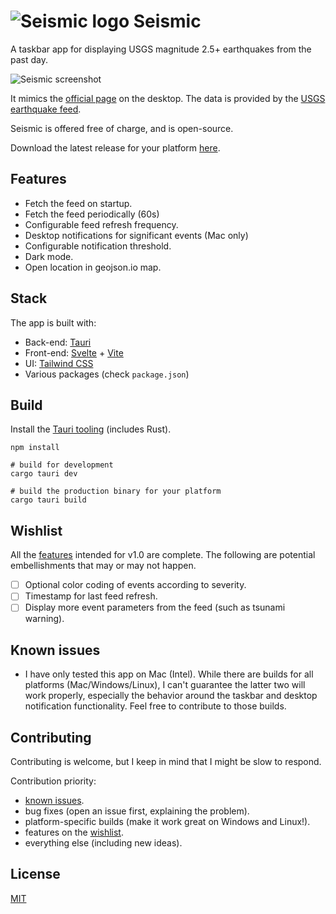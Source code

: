 # ![Seismic logo](https://user-images.githubusercontent.com/17433578/218228952-b6986241-6f32-4c31-8f14-d4069de78b01.png) Seismic

A taskbar app for displaying USGS magnitude 2.5+ earthquakes from the past day.

![Seismic screenshot](https://user-images.githubusercontent.com/17433578/218282548-57895a1d-429c-4068-81d3-889448513c98.png)

It mimics the [official page](https://earthquake.usgs.gov/earthquakes/map/?extent=-89.76681,-400.78125&extent=89.76681,210.23438&map=false) on the desktop. The data is provided by the [USGS earthquake feed](https://earthquake.usgs.gov/earthquakes/feed/v1.0/summary/2.5_day.geojson).

Seismic is offered free of charge, and is open-source.

Download the latest release for your platform [here](https://github.com/breadthe/seismic/releases).

[](#features)

## Features

- Fetch the feed on startup.
- Fetch the feed periodically (60s)
- Configurable feed refresh frequency.
- Desktop notifications for significant events (Mac only)
- Configurable notification threshold.
- Dark mode.
- Open location in geojson.io map.

## Stack

The app is built with:

- Back-end: [Tauri](https://tauri.app/)
- Front-end: [Svelte](https://svelte.dev/) + [Vite](https://vitejs.dev/)
- UI: [Tailwind CSS](https://tailwindcss.com/)
- Various packages (check `package.json`)

## Build

Install the [Tauri tooling](https://tauri.app/v1/guides/getting-started/setup) (includes Rust).

```shell
npm install

# build for development
cargo tauri dev

# build the production binary for your platform
cargo tauri build
```

[](#wishlist)

## Wishlist

All the [features](#features) intended for v1.0 are complete. The following are potential embellishments that may or may not happen.

- [ ] Optional color coding of events according to severity.
- [ ] Timestamp for last feed refresh.
- [ ] Display more event parameters from the feed (such as tsunami warning).

[](#known_issues)

## Known issues

- I have only tested this app on Mac (Intel). While there are builds for all platforms (Mac/Windows/Linux), I can't guarantee the latter two will work properly, especially the behavior around the taskbar and desktop notification functionality. Feel free to contribute to those builds.

## Contributing

Contributing is welcome, but I keep in mind that I might be slow to respond.

Contribution priority:

- [known issues](#known_issues).
- bug fixes (open an issue first, explaining the problem).
- platform-specific builds (make it work great on Windows and Linux!).
- features on the [wishlist](#wishlist).
- everything else (including new ideas).

## License

[MIT](https://mit-license.org/)
